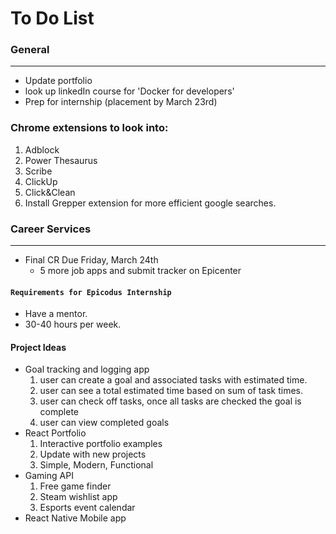 # To Do List

### General
-----------
* Update portfolio
* look up linkedIn course for 'Docker for developers'
* Prep for internship (placement by March 23rd)

### Chrome extensions to look into:
1. Adblock
2. Power Thesaurus
3. Scribe
4. ClickUp
5. Click&Clean
6. Install Grepper extension for more efficient google searches.


### Career Services
------------------

* Final CR Due Friday, March 24th
  * 5 more job apps and submit tracker on Epicenter

#### `Requirements for Epicodus Internship`
* Have a mentor.
* 30-40 hours per week. 


#### Project Ideas

* Goal tracking and logging app
  1. user can create a goal and associated tasks with estimated time. 
  2. user can see a total estimated time based on sum of task times.
  3. user can check off tasks, once all tasks are checked the goal is complete
  4. user can view completed goals
* React Portfolio
  1. Interactive portfolio examples
  2. Update with new projects 
  3. Simple, Modern, Functional 
* Gaming API
  1. Free game finder
  2. Steam wishlist app
  3. Esports event calendar
* React Native Mobile app





